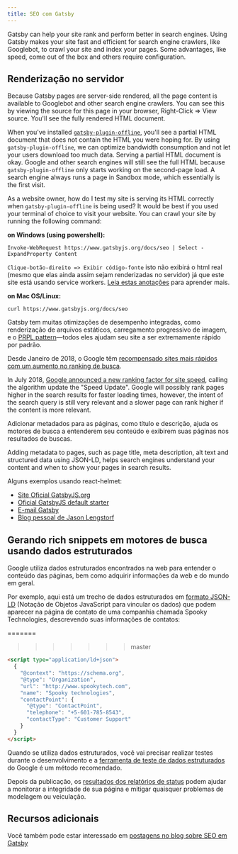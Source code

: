```yaml
---
title: SEO com Gatsby
---
```


Gatsby can help your site rank and perform better in search engines. Using Gatsby makes your site fast and efficient for search engine crawlers, like Googlebot, to crawl your site and index your pages. Some advantages, like speed, come out of the box and others require configuration.

## Renderização no servidor

Because Gatsby pages are server-side rendered, all the page content is available to Googlebot and other search engine crawlers.
You can see this by viewing the source for this page in your browser, Right-Click => View source. You'll see the fully rendered HTML document.

When you've installed [`gatsby-plugin-offline`](/packages/gatsby-plugin-offline/), you'll see a partial HTML document that does not contain the HTML you were hoping for. By using `gatsby-plugin-offline`, we can optimize bandwidth consumption and not let your users download too much data. Serving a partial HTML document is okay. Google and other search engines will still see the full HTML because `gatsby-plugin-offline` only starts working on the second-page load. A search engine always runs a page in Sandbox mode, which essentially is the first visit.

As a website owner, how do I test my site is serving its HTML correctly when `gatsby-plugin-offline` is being used? It would be best if you used your terminal of choice to visit your website. You can crawl your site by running the following command:

**on Windows (using powershell):**

```shell
Invoke-WebRequest https://www.gatsbyjs.org/docs/seo | Select -ExpandProperty Content
```
`Clique-botão-direito => Exibir código-fonte` isto não exibirá o html real (mesmo que elas ainda assim sejam renderizadas no servidor) já que este site está usando service workers. [Leia estas anotações](https://github.com/gatsbyjs/gatsby/tree/master/packages/gatsby-plugin-offline#notes) para aprender mais.

**on Mac OS/Linux:**

```shell
curl https://www.gatsbyjs.org/docs/seo
```

Gatsby tem muitas otimizações de desempenho integradas, como renderização de arquivos estáticos, carregamento progressivo de imagem, e o [PRPL pattern](/docs/prpl-pattern/)—todos eles ajudam seu site a ser extremamente rápido por padrão.

Desde Janeiro de 2018, o Google têm [recompensado sites mais rápidos com um aumento no ranking de busca](https://searchengineland.com/google-speed-update-page-speed-will-become-ranking-factor-mobile-search-289904).

In July 2018, [Google announced a new ranking factor for site speed](https://webmasters.googleblog.com/2018/01/using-page-speed-in-mobile-search.html), calling the algorithm update the "Speed Update". Google will possibly rank pages higher in the search results for faster loading times, however, the intent of the search query is still very relevant and a slower page can rank higher if the content is more relevant.

Adicionar metadados para as páginas, como título e descrição, ajuda os motores de busca a entenderem seu conteúdo e exibirem suas páginas nos resultados de buscas.

Adding metadata to pages, such as page title, meta description, alt text and structured data using JSON-LD, helps search engines understand your content and when to show your pages in search results.

Alguns exemplos usando react-helmet:

- [Site Oficial GatsbyJS.org](https://github.com/gatsbyjs/gatsby/blob/87ad6e81b9bd78b25d089434600750f5903baaee/www/src/components/package-readme.js#L16-L25)
- [Oficial GatsbyJS default starter](https://github.com/gatsbyjs/gatsby/blob/776dc1d6fe8d5ce7b5ea6d884736bb3c76280975/starters/default/src/components/seo.js)
- [E-mail Gatsby](https://github.com/DSchau/gatsby-mail/blob/89b467e5654619ffe3073133ef0ae48b4d7502e3/src/components/meta.js)
- [Blog pessoal de Jason Lengstorf](https://github.com/jlengstorf/gatsby-theme-jason-blog/blob/e6d25ca927afdc75c759e611d4ba6ba086452bb8/src/components/SEO/SEO.js)

## Gerando rich snippets em motores de busca usando dados estruturados

Google utiliza dados estruturados encontrados na web para entender o conteúdo das páginas, bem como adquirir informações da web e do mundo em geral.

Por exemplo, aqui está um trecho de dados estruturados em [formato JSON-LD](https://developers.google.com/search/docs/guides/intro-structured-data) (Notação de Objetos JavaScript para vincular os dados) que podem aparecer na página de contato de uma companhia chamada Spooky Technologies, descrevendo suas informações de contatos:

=======
>>>>>>> master
```html
<script type="application/ld+json">
  {
    "@context": "https://schema.org",
    "@type": "Organization",
    "url": "http://www.spookytech.com",
    "name": "Spooky technologies",
    "contactPoint": {
      "@type": "ContactPoint",
      "telephone": "+5-601-785-8543",
      "contactType": "Customer Support"
    }
  }
</script>
```

Quando se utiliza dados estruturados, você vai precisar realizar testes durante o desenvolvimento e a [ferramenta de teste de dados estruturados](https://search.google.com/structured-data/testing-tool) do Google é um método recomendado.

Depois da publicação, os [resultados dos relatórios de status](https://support.google.com/webmasters/answer/7552505?hl=en) podem ajudar a monitorar a integridade de sua página e mitigar quaisquer problemas de modelagem ou veiculação.

## Recursos adicionais

Você também pode estar interessado em [postagens no blog sobre SEO em Gatsby](/blog/tags/seo/)